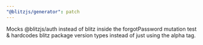 ```yaml
---
"@blitzjs/generator": patch
---
```


Mocks @blitzjs/auth instead of blitz inside the forgotPassword mutation test & hardcodes blitz package version types instead of just using the alpha tag.

